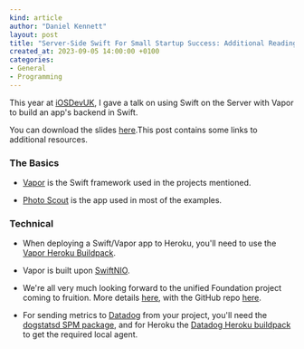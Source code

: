 ```yaml
---
kind: article
author: "Daniel Kennett"
layout: post
title: "Server-Side Swift For Small Startup Success: Additional Reading"
created_at: 2023-09-05 14:00:00 +0100
categories:
- General
- Programming
---
```


This year at [iOSDevUK](https://www.iosdevuk.com), I gave a talk on using Swift on the Server with Vapor to build an app's backend in Swift. 

You can download the slides [here](/pictures/ServerSideSwiftServicesForSmallStartupSuccess.pdf).This post contains some links to additional resources.

### The Basics

- [Vapor](https://vapor.codes) is the Swift framework used in the projects mentioned.

- [Photo Scout](https://photo-scout.app) is the app used in most of the examples.

### Technical

- When deploying a Swift/Vapor app to Heroku, you'll need to use the [Vapor Heroku Buildpack](https://github.com/vapor-community/heroku-buildpack).

- Vapor is built upon [SwiftNIO](https://github.com/apple/swift-nio).

- We're all very much looking forward to the unified Foundation project coming to fruition. More details [here](https://www.swift.org/blog/future-of-foundation/), with the GitHub repo [here](https://github.com/apple/swift-foundation).

- For sending metrics to [Datadog]() from your project, you'll need the [dogstatsd SPM package](https://github.com/DataDog/swift-dogstatsd), and for Heroku the [Datadog Heroku buildpack](https://docs.datadoghq.com/agent/basic_agent_usage/heroku/) to get the required local agent.

